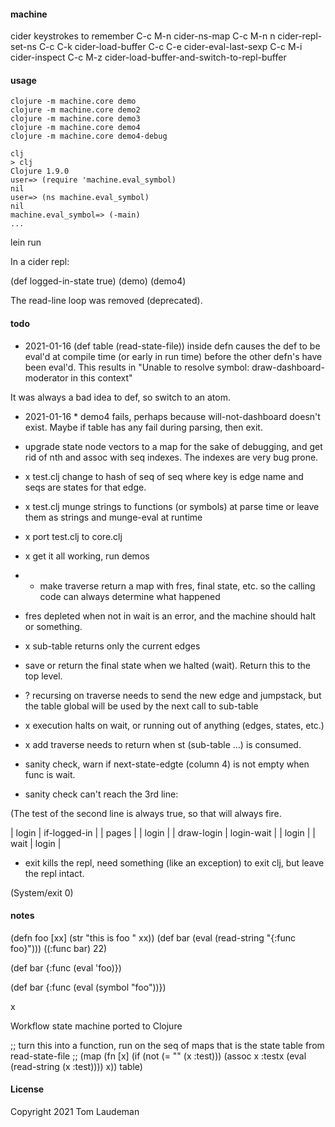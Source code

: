 #### machine

cider keystrokes to remember
C-c M-n         cider-ns-map
C-c M-n n       cider-repl-set-ns
C-c C-k         cider-load-buffer
C-c C-e         cider-eval-last-sexp
C-c M-i         cider-inspect
C-c M-z         cider-load-buffer-and-switch-to-repl-buffer

#### usage

```
clojure -m machine.core demo
clojure -m machine.core demo2
clojure -m machine.core demo3
clojure -m machine.core demo4
clojure -m machine.core demo4-debug
```

```
clj
> clj
Clojure 1.9.0
user=> (require 'machine.eval_symbol)
nil
user=> (ns machine.eval_symbol)
nil
machine.eval_symbol=> (-main)
...
```

lein run

In a cider repl:

(def logged-in-state true)
(demo)
(demo4)

The read-line loop was removed (deprecated). 

#### todo

+ 2021-01-16 (def table (read-state-file)) inside defn causes the def to be eval'd at compile time (or early in run time) before the other defn's have been eval'd. This results in "Unable to resolve symbol: draw-dashboard-moderator in this context"

It was always a bad idea to def, so switch to an atom.

+ 2021-01-16 * demo4 fails, perhaps because will-not-dashboard doesn't exist.
Maybe if table has any fail during parsing, then exit.

* upgrade state node vectors to a map for the sake of debugging, and
get rid of nth and assoc with seq indexes. The indexes are very bug prone.

* x test.clj change to hash of seq of seq where key is edge name and seqs are states for that edge.

* x test.clj munge strings to functions (or symbols) at parse time
or leave them as strings and munge-eval at runtime

* x port test.clj to core.clj

* x get it all working, run demos

* + make traverse return a map with fres, final state, etc. so the calling code can always determine what happened

* fres depleted when not in wait is an error, and the machine should halt or something.

* x sub-table returns only the current edges

* save or return the final state when we halted (wait). Return this to the top level.

* ? recursing on traverse needs to send the new edge and jumpstack, but the table global will be used by the
next call to sub-table

* x execution halts on wait, or running out of anything (edges, states, etc.)

* x add traverse needs to return when st (sub-table ...) is consumed.

* sanity check, warn if next-state-edgte (column 4) is not empty when func is wait.

* sanity check can't reach the 3rd line:

(The test of the second line is always true, so that will always fire.

| login          | if-logged-in |                          | pages           |
| login          |              | draw-login               | login-wait      |
| login          |              | wait                     | login           |

* exit kills the repl, need something (like an exception) to exit clj, but leave the repl intact.

(System/exit 0)

#### notes

(defn foo [xx] (str "this is foo " xx))
(def bar (eval (read-string "{:func foo}")))
((:func bar) 22)

(def bar {:func (eval 'foo)})

(def bar {:func (eval (symbol "foo"))})

x

Workflow state machine ported to Clojure

;; turn this into a function, run on the seq of maps that is the state table from read-state-file
;;   (map (fn [x] (if (not (= "" (x :test))) (assoc x :testx (eval (read-string (x :test)))) x)) table)


#### License

Copyright 2021 Tom Laudeman


